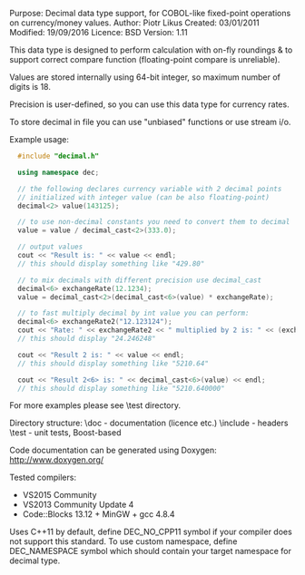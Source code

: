 Purpose:     Decimal data type support, for COBOL-like fixed-point
             operations on currency/money values.
Author:      Piotr Likus
Created:     03/01/2011
Modified:    19/09/2016
Licence:     BSD
Version:     1.11

This data type is designed to perform calculation with on-fly  roundings
&  to  support  correct  compare  function  (floating-point  compare  is
unreliable).

Values are stored internally using 64-bit integer, so maximum number of
digits is 18.

Precision is user-defined, so you can use this data  type  for  currency
rates.

To store decimal in file you can use "unbiased" functions or use stream i/o.

Example usage:
``` c++
  #include "decimal.h"

  using namespace dec;

  // the following declares currency variable with 2 decimal points
  // initialized with integer value (can be also floating-point)
  decimal<2> value(143125);

  // to use non-decimal constants you need to convert them to decimal
  value = value / decimal_cast<2>(333.0);

  // output values
  cout << "Result is: " << value << endl;
  // this should display something like "429.80"

  // to mix decimals with different precision use decimal_cast
  decimal<6> exchangeRate(12.1234);
  value = decimal_cast<2>(decimal_cast<6>(value) * exchangeRate);

  // to fast multiply decimal by int value you can perform:
  decimal<6> exchangeRate2("12.123124");
  cout << "Rate: " << exchangeRate2 << " multiplied by 2 is: " << (exchangeRate2 * 2) << endl;
  // this should display "24.246248"

  cout << "Result 2 is: " << value << endl;
  // this should display something like "5210.64"

  cout << "Result 2<6> is: " << decimal_cast<6>(value) << endl;
  // this should display something like "5210.640000"
```

For more examples please see \test directory.

Directory structure:
\doc     - documentation (licence etc.)
\include - headers
\test    - unit tests, Boost-based

Code documentation can be generated using Doxygen:
http://www.doxygen.org/

Tested compilers:
- VS2015 Community 
- VS2013 Community Update 4
- Code::Blocks 13.12 + MinGW + gcc 4.8.4

Uses C++11 by default, define DEC_NO_CPP11 symbol if your compiler does not support this standard.
To use custom namespace, define DEC_NAMESPACE symbol which should contain your target namespace for decimal type.
